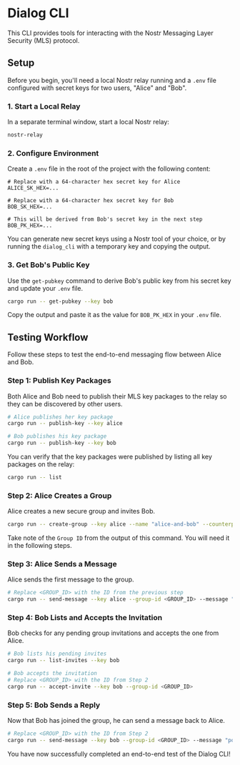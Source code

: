 # Dialog CLI

This CLI provides tools for interacting with the Nostr Messaging Layer Security (MLS) protocol.

## Setup

Before you begin, you'll need a local Nostr relay running and a `.env` file configured with secret keys for two users, "Alice" and "Bob".

### 1. Start a Local Relay

In a separate terminal window, start a local Nostr relay:

```bash
nostr-relay
```

### 2. Configure Environment

Create a `.env` file in the root of the project with the following content:

```env
# Replace with a 64-character hex secret key for Alice
ALICE_SK_HEX=...

# Replace with a 64-character hex secret key for Bob
BOB_SK_HEX=...

# This will be derived from Bob's secret key in the next step
BOB_PK_HEX=...
```

You can generate new secret keys using a Nostr tool of your choice, or by running the `dialog_cli` with a temporary key and copying the output.

### 3. Get Bob's Public Key

Use the `get-pubkey` command to derive Bob's public key from his secret key and update your `.env` file.

```bash
cargo run -- get-pubkey --key bob
```

Copy the output and paste it as the value for `BOB_PK_HEX` in your `.env` file.

## Testing Workflow

Follow these steps to test the end-to-end messaging flow between Alice and Bob.

### Step 1: Publish Key Packages

Both Alice and Bob need to publish their MLS key packages to the relay so they can be discovered by other users.

```bash
# Alice publishes her key package
cargo run -- publish-key --key alice

# Bob publishes his key package
cargo run -- publish-key --key bob
```

You can verify that the key packages were published by listing all key packages on the relay:

```bash
cargo run -- list
```

### Step 2: Alice Creates a Group

Alice creates a new secure group and invites Bob.

```bash
cargo run -- create-group --key alice --name "alice-and-bob" --counterparty $(grep BOB_PK_HEX .env | cut -d '=' -f2)
```

Take note of the `Group ID` from the output of this command. You will need it in the following steps.

### Step 3: Alice Sends a Message

Alice sends the first message to the group.

```bash
# Replace <GROUP_ID> with the ID from the previous step
cargo run -- send-message --key alice --group-id <GROUP_ID> --message "ping"
```

### Step 4: Bob Lists and Accepts the Invitation

Bob checks for any pending group invitations and accepts the one from Alice.

```bash
# Bob lists his pending invites
cargo run -- list-invites --key bob

# Bob accepts the invitation
# Replace <GROUP_ID> with the ID from Step 2
cargo run -- accept-invite --key bob --group-id <GROUP_ID>
```

### Step 5: Bob Sends a Reply

Now that Bob has joined the group, he can send a message back to Alice.

```bash
# Replace <GROUP_ID> with the ID from Step 2
cargo run -- send-message --key bob --group-id <GROUP_ID> --message "pong"
```

You have now successfully completed an end-to-end test of the Dialog CLI! 